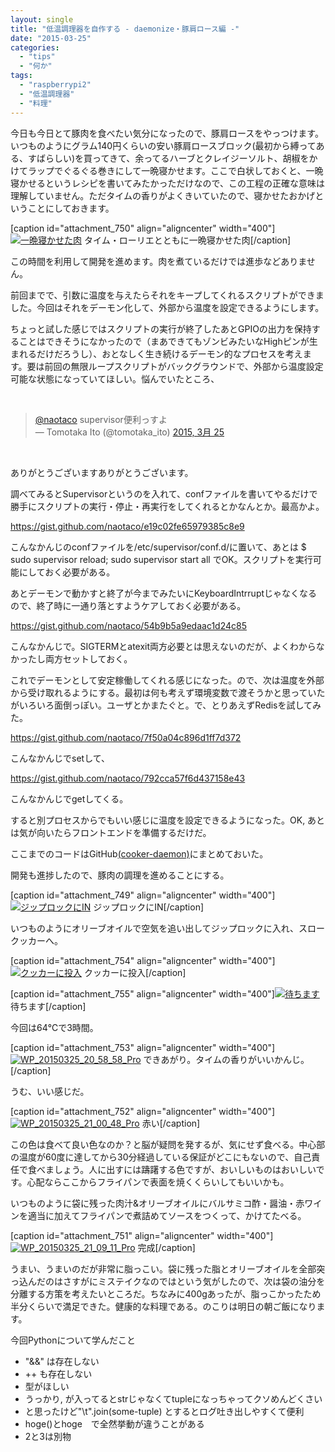 ```yaml
---
layout: single
title: "低温調理器を自作する - daemonize・豚肩ロース編 -"
date: "2015-03-25"
categories: 
  - "tips"
  - "何か"
tags: 
  - "raspberrypi2"
  - "低温調理器"
  - "料理"
---
```


今日も今日とて豚肉を食べたい気分になったので、豚肩ロースをやっつけます。いつものようにグラム140円くらいの安い豚肩ロースブロック(最初から縛ってある、すばらしい)を買ってきて、余ってるハーブとクレイジーソルト、胡椒をかけてラップでぐるぐる巻きにして一晩寝かせます。ここで白状しておくと、一晩寝かせるというレシピを書いてみたかっただけなので、この工程の正確な意味は理解していません。ただタイムの香りがよくきいていたので、寝かせたおかげということにしておきます。

\[caption id="attachment\_750" align="aligncenter" width="400"\][![一晩寝かせた肉](https://blog.naotaco.com/assets/images/posts/2015/03/WP_20150325_18_09_47_Pro-400x300.jpg)](https://blog.naotaco.com/assets/images/posts/2015/03/WP_20150325_18_09_47_Pro.jpg) タイム・ローリエとともに一晩寝かせた肉\[/caption\]

この時間を利用して開発を進めます。肉を煮ているだけでは進歩などありません。

前回までで、引数に温度を与えたらそれをキープしてくれるスクリプトができました。今回はそれをデーモン化して、外部から温度を設定できるようにします。

ちょっと試した感じではスクリプトの実行が終了したあとGPIOの出力を保持することはできそうになかったので（まあできてもゾンビみたいなHighピンが生まれるだけだろうし）、おとなしく生き続けるデーモン的なプロセスを考えます。要は前回の無限ループスクリプトがバックグラウンドで、外部から温度設定可能な状態になっていてほしい。悩んでいたところ、

 

<blockquote class="twitter-tweet" lang="ja"><a href="https://twitter.com/naotaco">@naotaco</a> supervisor便利っすよ<div></div>— Tomotaka Ito (@tomotaka_ito) <a href="https://twitter.com/tomotaka_ito/status/580650885006639104">2015, 3月 25</a></blockquote>
<script src="//platform.twitter.com/widgets.js" async charset="utf-8"></script>

 

ありがとうございますありがとうございます。

調べてみるとSupervisorというのを入れて、confファイルを書いてやるだけで勝手にスクリプトの実行・停止・再実行をしてくれるとかなんとか。最高かよ。

https://gist.github.com/naotaco/e19c02fe65979385c8e9

こんなかんじのconfファイルを/etc/supervisor/conf.d/に置いて、あとは $ sudo supervisor reload; sudo supervisor start all でOK。スクリプトを実行可能にしておく必要がある。

あとデーモンで動かすと終了が今までみたいにKeyboardIntrruptじゃなくなるので、終了時に一通り落とすようケアしておく必要がある。

https://gist.github.com/naotaco/54b9b5a9edaac1d24c85

こんなかんじで。SIGTERMとatexit両方必要とは思えないのだが、よくわからなかったし両方セットしておく。

これでデーモンとして安定稼働してくれる感じになった。ので、次は温度を外部から受け取れるようにする。最初は何も考えず環境変数で渡そうかと思っていたがいろいろ面倒っぽい。ユーザとかまたぐと。で、とりあえずRedisを試してみた。

https://gist.github.com/naotaco/7f50a04c896d1ff7d372

こんなかんじでsetして、

https://gist.github.com/naotaco/792cca57f6d437158e43

こんなかんじでgetしてくる。

すると別プロセスからでもいい感じに温度を設定できるようになった。OK, あとは気が向いたらフロントエンドを準備するだけだ。

ここまでのコードはGitHub[(cooker-daemon)](https://github.com/naotaco/cooker-daemon)にまとめておいた。

開発も進捗したので、豚肉の調理を進めることにする。

\[caption id="attachment\_749" align="aligncenter" width="400"\][![ジップロックにIN](https://blog.naotaco.com/assets/images/posts/2015/03/WP_20150325_18_13_22_Pro-400x300.jpg)](https://blog.naotaco.com/assets/images/posts/2015/03/WP_20150325_18_13_22_Pro.jpg) ジップロックにIN\[/caption\]

いつものようにオリーブオイルで空気を追い出してジップロックに入れ、スロークッカーへ。

\[caption id="attachment\_754" align="aligncenter" width="400"\][![クッカーに投入](https://blog.naotaco.com/assets/images/posts/2015/03/WP_20150325_18_15_34_Pro-400x300.jpg)](https://blog.naotaco.com/assets/images/posts/2015/03/WP_20150325_18_15_34_Pro.jpg) クッカーに投入\[/caption\]

\[caption id="attachment\_755" align="aligncenter" width="400"\][![待ちます](https://blog.naotaco.com/assets/images/posts/2015/03/WP_20150325_18_15_28_Pro-400x300.jpg)](https://blog.naotaco.com/assets/images/posts/2015/03/WP_20150325_18_15_28_Pro.jpg) 待ちます\[/caption\]

今回は64℃で3時間。

\[caption id="attachment\_753" align="aligncenter" width="400"\][![WP_20150325_20_58_58_Pro](https://blog.naotaco.com/assets/images/posts/2015/03/WP_20150325_20_58_58_Pro-400x288.jpg)](https://blog.naotaco.com/assets/images/posts/2015/03/WP_20150325_20_58_58_Pro.jpg) できあがり。タイムの香りがいいかんじ。\[/caption\]

うむ、いい感じだ。

\[caption id="attachment\_752" align="aligncenter" width="400"\][![WP_20150325_21_00_48_Pro](https://blog.naotaco.com/assets/images/posts/2015/03/WP_20150325_21_00_48_Pro-400x257.jpg)](https://blog.naotaco.com/assets/images/posts/2015/03/WP_20150325_21_00_48_Pro.jpg) 赤い\[/caption\]

この色は食べて良い色なのか？と脳が疑問を発するが、気にせず食べる。中心部の温度が60度に達してから30分経過している保証がどこにもないので、自己責任で食べましょう。人に出すには躊躇する色ですが、おいしいものはおいしいです。心配ならここからフライパンで表面を焼くくらいしてもいいかも。

いつものように袋に残った肉汁&オリーブオイルにバルサミコ酢・醤油・赤ワインを適当に加えてフライパンで煮詰めてソースをつくって、かけてたべる。

\[caption id="attachment\_751" align="aligncenter" width="400"\][![WP_20150325_21_09_11_Pro](https://blog.naotaco.com/assets/images/posts/2015/03/WP_20150325_21_09_11_Pro-400x300.jpg)](https://blog.naotaco.com/assets/images/posts/2015/03/WP_20150325_21_09_11_Pro.jpg) 完成\[/caption\]

うまい、うまいのだが非常に脂っこい。袋に残った脂とオリーブオイルを全部突っ込んだのはさすがにミステイクなのではという気がしたので、次は袋の油分を分離する方策を考えたいところだ。ちなみに400gあったが、脂っこかったため半分くらいで満足できた。健康的な料理である。のこりは明日の朝ご飯になります。

今回Pythonについて学んだこと

- "&&" は存在しない
- ++ も存在しない
- 型がほしい
- うっかり, が入ってるとstrじゃなくてtupleになっちゃってクソめんどくさい
- と思ったけど"\\t".join(some-tuple) とするとログ吐き出しやすくて便利
- hoge()とhoge　で全然挙動が違うことがある
- 2と3は別物

